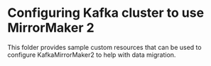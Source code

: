 # Configuring Kafka cluster to use  MirrorMaker 2
This folder provides sample custom resources that can be used to configure KafkaMirrorMaker2 to help with data migration.